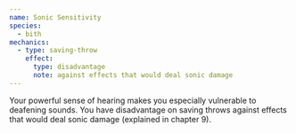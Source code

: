 ```yaml
---
name: Sonic Sensitivity
species:
  - bith
mechanics:
  - type: saving-throw
    effect:
      type: disadvantage
      note: against effects that would deal sonic damage
---
```

Your powerful sense of hearing makes you especially vulnerable to deafening sounds. You have disadvantage on saving throws against effects that would deal sonic damage (explained in chapter 9).
